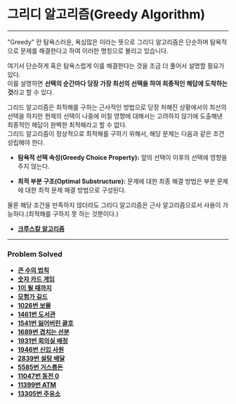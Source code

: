 # 그리디 알고리즘(Greedy Algorithm)

------------
  

"Greedy" 란 탐욕스러운, 욕심많은 이라는 뜻으로 그리디 알고리즘은 단순하며 탐욕적으로 문제를 해결한다고 하여 이러한 명칭으로 불리고 있습니다.  
  
여기서 단순하게 혹은 탐욕스럽게 이를 해결한다는 것을 조금 더 풀어서 설명할 필요가 있다.  
이를 설명하면 **선택의 순간마다 당장 가장 최선의 선택을 하여 최종적인 해답에 도착하는 것**라고 할 수 있다.  

그리드 알고리즘은 최적해를 구하는 근사적인 방법으로 당장 처해진 상황에서의 최선의 선택을 하지만 현재의 선택이 나중에 미칠 영향에 대해서는 고려하지 않기에 도출해낸 최종적인 해답이 완벽한 최적해라고 할 수 없다.  
그리드 알고리즘이 정상적으로 최적해를 구하기 위해서, 해당 문제는 다음과 같은 조건 성립해야 한다.
- **탐욕적 선택 속성(Greedy Choice Property):** 앞의 선택이 이후의 선택에 영향을 주지 않는다.  

- **최적 부분 구조(Optimal Substructure):** 문제에 대한 최종 해결 방법은 부분 문제에 대한 최적 문제 해결 방법으로 구성된다.

물론 해당 조건을 만족하지 않더라도 그리디 알고리즘은 근사 알고리즘으로서 사용이 가능하다.(최적해를 구하지 못 하는 것뿐이다.)  

- [**크루스칼 알고리즘**](https://github.com/ChanghyunRyu/Python_CodingTest_note/tree/main/greedy_algorithm/kruskal_algorithm)

****
### Problem Solved

- [**큰 수의 법칙**](https://github.com/ChanghyunRyu/Python_CodingTest_note/tree/main/greedy_algorithm/law%20of%20large%20numbers)
- [**숫자 카드 게임**](https://github.com/ChanghyunRyu/Python_CodingTest_note/tree/main/greedy_algorithm/number%20card%20game)
- [**1이 될 때까지**](https://github.com/ChanghyunRyu/Python_CodingTest_note/tree/main/greedy_algorithm/until%20one)
- [**모험가 길드**](https://github.com/ChanghyunRyu/Python_CodingTest_note/tree/main/greedy_algorithm/adventurer's_guild)
- [**1026번 보물**](https://github.com/ChanghyunRyu/Python_CodingTest_note/tree/main/greedy_algorithm/1026_treasure)
- [**1461번 도서관**](https://github.com/ChanghyunRyu/Python_CodingTest_note/tree/main/greedy_algorithm/library)
- [**1541번 잃어버린 괄호**](https://github.com/ChanghyunRyu/Python_CodingTest_note/tree/main/greedy_algorithm/missing%20parenthesis)
- [**1689번 겹치는 선분**](https://github.com/ChanghyunRyu/Python_CodingTest_note/tree/main/greedy_algorithm/overlapping%20lines)
- [**1931번 회의실 배정**](https://github.com/ChanghyunRyu/Python_CodingTest_note/tree/main/greedy_algorithm/meeting%20room%20assignment)
- [**1946번 신입 사원**](https://github.com/ChanghyunRyu/Python_CodingTest_note/tree/main/greedy_algorithm/new%20recruits)
- [**2839번 설탕 배달**](https://github.com/ChanghyunRyu/Python_CodingTest_note/tree/main/greedy_algorithm/suger_delivery)
- [**5585번 거스름돈**](https://github.com/ChanghyunRyu/Python_CodingTest_note/tree/main/greedy_algorithm/5585_change#problem-solved-check)
- [**11047번 동전 0**](https://github.com/ChanghyunRyu/Python_CodingTest_note/tree/main/greedy_algorithm/11047_coin_zero)
- [**11399번 ATM**](https://github.com/ChanghyunRyu/Python_CodingTest_note/tree/main/greedy_algorithm/11399_ATM)
- [**13305번 주유소**](https://github.com/ChanghyunRyu/Python_CodingTest_note/tree/main/greedy_algorithm/13305_gas_station)

